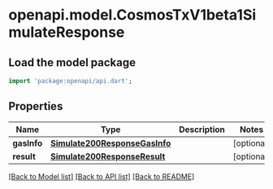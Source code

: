 # openapi.model.CosmosTxV1beta1SimulateResponse

## Load the model package
```dart
import 'package:openapi/api.dart';
```

## Properties
Name | Type | Description | Notes
------------ | ------------- | ------------- | -------------
**gasInfo** | [**Simulate200ResponseGasInfo**](Simulate200ResponseGasInfo.md) |  | [optional] 
**result** | [**Simulate200ResponseResult**](Simulate200ResponseResult.md) |  | [optional] 

[[Back to Model list]](../README.md#documentation-for-models) [[Back to API list]](../README.md#documentation-for-api-endpoints) [[Back to README]](../README.md)



